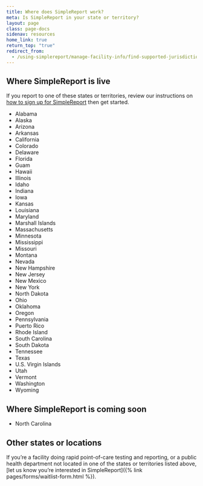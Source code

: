 ```yaml
---
title: Where does SimpleReport work?
meta: Is SimpleReport in your state or territory?
layout: page
class: page-docs
sidenav: resources
home_link: true
return_top: "true"
redirect_from:
  - /using-simplereport/manage-facility-info/find-supported-jurisdictions/
---
```


## Where SimpleReport is live

If you report to one of these states or territories, review our instructions on [how to sign up for SimpleReport](/getting-started/organizations-and-testing-facilities/onboard-your-organization/) then get started.

- Alabama
- Alaska
- Arizona
- Arkansas
- California
- Colorado
- Delaware
- Florida
- Guam
- Hawaii
- Illinois
- Idaho
- Indiana
- Iowa
- Kansas
- Louisiana
- Maryland
- Marshall Islands
- Massachusetts
- Minnesota
- Mississippi
- Missouri
- Montana
- Nevada
- New Hampshire
- New Jersey
- New Mexico
- New York
- North Dakota
- Ohio
- Oklahoma
- Oregon
- Pennsylvania
- Puerto Rico
- Rhode Island
- South Carolina
- South Dakota
- Tennessee
- Texas
- U.S. Virgin Islands
- Utah
- Vermont
- Washington
- Wyoming

## Where SimpleReport is coming soon

- North Carolina
 
## Other states or locations

If you’re a facility doing rapid point-of-care testing and reporting, or a public health department not located in one of the states or territories listed above, [let us know you’re interested in SimpleReport]({% link pages/forms/waitlist-form.html %}).
